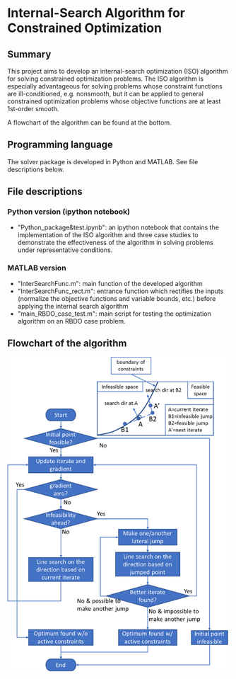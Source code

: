 # Internal-Search Algorithm for Constrained Optimization

## Summary

This project aims to develop an internal-search optimization (ISO) algorithm for solving constrained optimization problems. The ISO algorithm is especially advantageous for solving problems whose constraint functions are ill-conditioned, e.g. nonsmooth, but it can be applied to general constrained optimization problems whose objective functions are at least 1st-order smooth.

A flowchart of the algorithm can be found at the bottom.

## Programming language

The solver package is developed in Python and MATLAB. See file descriptions below.

## File descriptions

### Python version (ipython notebook)

* "Python_package&test.ipynb": an ipython notebook that contains the implementation of the ISO algorithm and three case studies to demonstrate the effectiveness of the algorithm in solving problems  under representative conditions.

### MATLAB version

* "InterSearchFunc.m": main function of the developed algorithm
* "InterSearchFunc_rect.m": entrance function which rectifies the inputs (normalize the objective functions and variable bounds, etc.) before applying the internal search algorithm
* "main_RBDO_case_test.m": main script for testing the optimization algorithm on an RBDO case problem.

## Flowchart of the algorithm
![ISO algorithm flowchart](ISO_algorithm_flowchart.png)